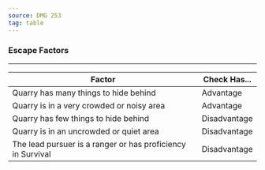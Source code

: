 ```yaml
---
source: DMG 253
tag: table
---
```


### Escape Factors
---
|Factor|Check Has...|
|--------|--------|
|Quarry has many things to hide behind|Advantage|
|Quarry is in a very crowded or noisy area|Advantage|
|Quarry has few things to hide behind|Disadvantage|
|Quarry is in an uncrowded or quiet area|Disadvantage|
|The lead pursuer is a ranger or has proficiency in Survival|Disadvantage|
